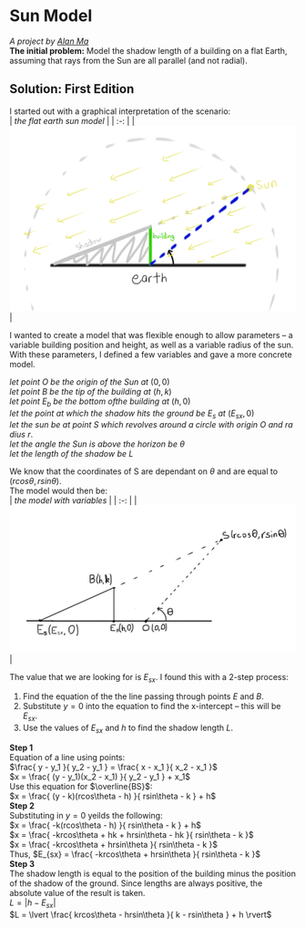 <link rel="stylesheet" href="assets/custom.css">
<title>shadows on a flat earth</title>

# Sun Model
*A project by [Alan Ma](https://alan-ma.me)*  
**The initial problem:** Model the shadow length of a building on a flat Earth, assuming that rays from the Sun are all parallel (and not radial).

## Solution: First Edition
I started out with a graphical interpretation of the scenario:  
| *the flat earth sun model* |
| :-: |
| ![sun model 1 - graphical representation](assets/sun-model-1.png) |

I wanted to create a model that was flexible enough to allow parameters – a variable building position and height, as well as a variable radius of the sun.
With these parameters, I defined a few variables and gave a more concrete model.

$let \ point \ O \ be \ the \ origin \ of \ the \ Sun \ at \ (0,0)$  
$let \ point \ B \ be \ the \ tip \ of \ the \ building \ at \ (h,k)$  
$let \ point \ E_b \ be \ the \ bottom \ of the \ building \ at \ (h,0)$  
$let \ the \ point \ at \ which \ the \ shadow \ hits \ the \ ground \ be \ E_s \ at \ (E_{sx},0)$  
$let \ the \ sun \ be \ at \ point \ S \ which \ revolves \ around \ a \ circle \ with \ origin \ O \ and \ radius \ r.$  
$let \ the \ angle \ the \ Sun \ is \ above \ the \ horizon \ be \ \theta$
$let \ the \ length \ of \ the \ shadow \ be \ L$

We know that the coordinates of S are dependant on $\theta$ and are equal to $(rcos\theta,rsin\theta)$.  
The model would then be:  
| *the model with variables* |
| :-: |
| ![sun model 2 - graphical representation](assets/sun-model-2.png) |

The value that we are looking for is $E_{sx}$. I found this with a 2-step process:  
1. Find the equation of the the line passing through points $E$ and $B$.
2. Substitute $y=0$ into the equation to find the x-intercept – this will be $E_{sx}$.
3. Use the values of $E_{sx}$ and $h$ to find the shadow length $L$.

**Step 1**  
Equation of a line using points:  
$\frac{ y - y_1 }{ y_2 - y_1 } = \frac{ x - x_1 }{ x_2 - x_1 }$   
$x = \frac{ (y - y_1)(x_2 - x_1) }{ y_2 - y_1 } + x_1$  
Use this equation for $\overline{BS}$:  
$x = \frac{ (y - k)(rcos\theta - h) }{ rsin\theta - k } + h$  
**Step 2**  
Substituting in $y=0$ yeilds the following:  
$x = \frac{ -k(rcos\theta - h) }{ rsin\theta - k } + h$  
$x = \frac{ -krcos\theta + hk + hrsin\theta - hk }{ rsin\theta - k }$  
$x = \frac{ -krcos\theta + hrsin\theta }{ rsin\theta - k }$  
Thus, $E_{sx} = \frac{ -krcos\theta + hrsin\theta }{ rsin\theta - k }$  
**Step 3**  
The shadow length is equal to the position of the building minus the position of the shadow of the ground. Since lengths are always positive, the absolute value of the result is taken.  
$L = \lvert h - E_{sx} \rvert$  
$L = \lvert \frac{ krcos\theta - hrsin\theta }{ k - rsin\theta } + h \rvert$  

